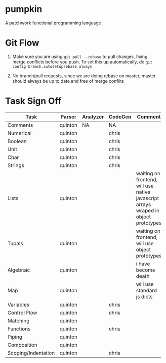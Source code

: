 pumpkin
=======

A patchwork functional programming language

Git Flow
======
1) Make sure you are using `git pull --rebase` to pull changes, fixing merge
conflicts before you push. To set this up automatically, do ```git config
branch.autosetuprebase always```

2) No branch/pull requests, since we are doing rebase on master, master should
always be up to date and free of merge conflits

Task Sign Off
======

Task                | Parser  | Analyzer | CodeGen | Comment |
------------------- | ------- | -------- | ------- | ------- |
Comments            | quinton | NA       | NA      | |
Numerical           | quinton | | chris | |
Boolean             | quinton | | chris | |
Unit                | quinton | | chris | |
Char                | quinton | | chris | |
Strings             | quinton | | chris | |
Lists               | quinton | | | waiting on frontend, will use native javascript arrays wraped in object prototypes |
Tupals              | quinton | | | waiting on frontend, will use object prototypes |
Algebraic           | quinton | | | i have become death|
Map                 | quinton | | | will use standard js dicts|
Variables           | quinton | | chris | |
Control Flow        | quinton | | chris | |
Matching            | quinton | | | |
Functions           | quinton | | chris | |
Piping              | quinton | | | |
Composition         | quinton | | | |
Scoping/Indentation | quinton | | chris | |
